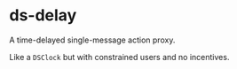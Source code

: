 ds-delay
===

A time-delayed single-message action proxy.

Like a `DSClock` but with constrained users and no incentives.

